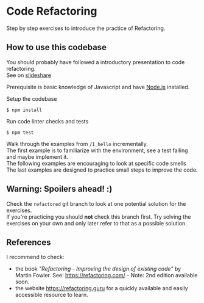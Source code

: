 Code Refactoring
================

Step by step exercises to introduce the practice of Refactoring.


## How to use this codebase

You should probably have followed a introductory presentation to code refactoring.<br>
See on [slideshare](https://www.slideshare.net/brain79/code-refactoring-workshop-in-javascript)

Prerequisite is basic knowledge of Javascript and have [Node.js](https://nodejs.org/) installed. 


Setup the codebase

```
$ npm install
```

Run code linter checks and tests

```
$ npm test
```

Walk through the examples from `/1_hello` incrementally.<br>
The first example is to familiarize with the environment, see a test failing and maybe implement it.<br>
The following examples are encouraging to look at specific code smells<br>
The last examples are designed to practice small steps to improve the code. 


## Warning: Spoilers ahead! :) 

Check the `refactored` git branch to look at one potential solution for the exercises.<br>
If you're practicing you should **not** check this branch first. Try solving the exercises on your own and only later refer to that as a possible solution.

## References 

I recommend to check:
- the book _"Refactoring - Improving the design of existing code"_ by Martin Fowler. See: https://refactoring.com/ - Note: 2nd edition available soon. 
- the website https://refactoring.guru for a quickly available and easily accessible resource to learn.
